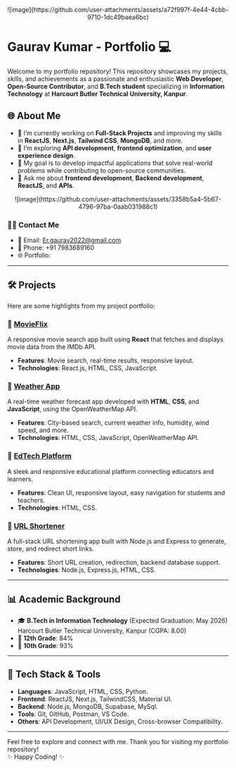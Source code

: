 <div align="center">
![image](https://github.com/user-attachments/assets/a72f997f-4e44-4cbb-9710-1dc49baea6bc)

</div>


# Gaurav Kumar - Portfolio 💻

Welcome to my portfolio repository! This repository showcases my projects, skills, and achievements as a passionate and enthusiastic **Web Developer**, **Open-Source Contributor**, and **B.Tech student** specializing in **Information Technology** at **Harcourt Butler Technical University, Kanpur**.

## 🌐 About Me

- 🔭 I’m currently working on **Full-Stack Projects** and improving my skills in **ReactJS**, **Next.js**, **Tailwind CSS**, **MongoDB**, and more.
- 🌱 I’m exploring **API development**, **frontend optimization**, and **user experience design**.
- 🎯 My goal is to develop impactful applications that solve real-world problems while contributing to open-source communities.
- 💬 Ask me about **frontend development**, **Backend development**, **ReactJS**, and **APIs**.
<div align="center">
![image](https://github.com/user-attachments/assets/3358b5a4-5b67-4796-97ba-0aab031988c1)

</div>

### 🧑‍💻 Contact Me

- 📧 Email: [Er.gaurav2022@gmail.com](mailto:Er.gaurav2022@gmail.com)
- 📱 Phone: +91 7983689160
- 🌐 Portfolio: 

---

## 🛠️ Projects  

Here are some highlights from my project portfolio:

### 🔹 [MovieFlix](https://github.com/username/e-learning-platform)
A responsive movie search app built using **React** that fetches and displays movie data from the IMDb API.
- **Features**: Movie search, real-time results, responsive layout.
- **Technologies**: React.js, HTML, CSS, JavaScript.

### 🔹 [Weather App](https://github.com/username/job-portal-app)
A real-time weather forecast app developed with **HTML**, **CSS**, and **JavaScript**, using the OpenWeatherMap API.
- **Features**: City-based search, current weather info, humidity, wind speed, and more.
- **Technologies**: HTML, CSS, JavaScript, OpenWeatherMap API.

### 🔹 [EdTech Platform](https://github.com/username/text-utils)
A sleek and responsive educational platform connecting educators and learners.
- **Features**: Clean UI, responsive layout, easy navigation for students and teachers.
- **Technologies**: HTML, CSS.

### 🔹 [URL Shortener](https://github.com/username/css-design-viewer)
A full-stack URL shortening app built with Node.js and Express to generate, store, and redirect short links.
- **Features**: Short URL creation, redirection, backend database support.
- **Technologies**: Node.js, Express.js, HTML, CSS.

---

## 📊 Academic Background

- 🎓 **B.Tech in Information Technology** (Expected Graduation: May 2026)  
  Harcourt Butler Technical University, Kanpur (CGPA: 8.00)
- 🏅 **12th Grade**: 84%  
- 🏅 **10th Grade**: 93%

---

## 🔧 Tech Stack & Tools

- **Languages**: JavaScript, HTML, CSS, Python.
- **Frontend**: ReactJS, Next.js, TailwindCSS, Material UI.
- **Backend**: Node.js, MongoDB, Supabase, MySql.
- **Tools**: Git, GitHub, Postman, VS Code.
- **Others**: API Development, UI/UX Design, Cross-browser Compatibility.

---

Feel free to explore and connect with me. Thank you for visiting my portfolio repository!  
✨ Happy Coding! ✨
